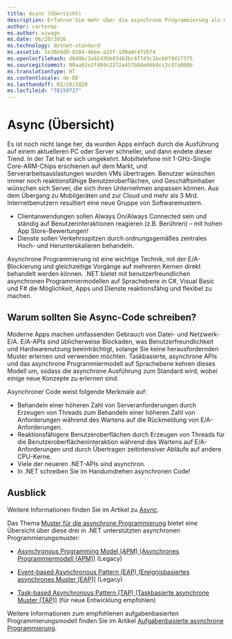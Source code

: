```yaml
---
title: Async (Übersicht)
description: Erfahren Sie mehr über die asynchrone Programmierung als eine wichtige Technik, mit der E/A-Blockierung und gleichzeitige Vorgänge auf mehreren Kernen direkt behandelt werden können.
author: cartermp
ms.author: wiwagn
ms.date: 06/20/2016
ms.technology: dotnet-standard
ms.assetid: 1e38e9d9-8284-46ee-a15f-199adc4f26f4
ms.openlocfilehash: d649bc3a92d3bb834b3bc4f7d3c1bcb0f9417375
ms.sourcegitcommit: 00aa62e2f469c2272a457b04e66b4cc3c97a800b
ms.translationtype: HT
ms.contentlocale: de-DE
ms.lasthandoff: 02/28/2020
ms.locfileid: "78159727"
---
```

# <a name="async-overview"></a>Async (Übersicht)

Es ist noch nicht lange her, da wurden Apps einfach durch die Ausführung auf einem aktuelleren PC oder Server schneller, und dann endete dieser Trend. In der Tat hat er sich umgekehrt. Mobiltelefone mit 1-GHz-Single Core-ARM-Chips erschienen auf dem Markt, und Serverarbeitsauslastungen wurden VMs übertragen. Benutzer wünschen immer noch reaktionsfähige Benutzeroberflächen, und Geschäftsinhaber wünschen sich Server, die sich ihren Unternehmen anpassen können. Aus dem Übergang zu Mobilgeräten und zur Cloud und mehr als 3 Mrd. Internetbenutzern resultiert eine neue Gruppe von Softwaremustern.

- Clientanwendungen sollen Always On/Always Connected sein und ständig auf Benutzerinteraktionen reagieren (z.B. Berühren) – mit hohen App Store-Bewertungen!
- Dienste sollen Verkehrsspitzen durch ordnungsgemäßes zentrales Hoch- und Herunterskalieren behandeln.

Asynchrone Programmierung ist eine wichtige Technik, mit der E/A-Blockierung und gleichzeitige Vorgänge auf mehreren Kernen direkt behandelt werden können. .NET bietet mit benutzerfreundlichen asynchronen Programmiermodellen auf Sprachebene in C#, Visual Basic und F# die Möglichkeit, Apps und Dienste reaktionsfähig und flexibel zu machen.

## <a name="why-write-async-code"></a>Warum sollten Sie Async-Code schreiben?

Moderne Apps machen umfassenden Gebrauch von Datei- und Netzwerk-E/A. E/A-APIs sind üblicherweise Blockaden, was Benutzerfreundlichkeit und Hardwarenutzung beeinträchtigt, solange Sie keine herausfordernden Muster erlernen und verwenden möchten. Taskbasierte, asynchrone APIs und das asynchrone Programmiermodell auf Sprachebene kehren dieses Modell um, sodass die asynchrone Ausführung zum Standard wird, wobei einige neue Konzepte zu erlernen sind.

Asynchroner Code weist folgende Merkmale auf:

- Behandeln einer höheren Zahl von Serveranforderungen durch Erzeugen von Threads zum Behandeln einer höheren Zahl von Anforderungen während des Wartens auf die Rückmeldung von E/A-Anforderungen.
- Reaktionsfähigere Benutzeroberflächen durch Erzeugen von Threads für die Benutzeroberflächeninteraktion während des Wartens auf E/A-Anforderungen und durch Übertragen zeitintensiver Abläufe auf andere CPU-Kerne.
- Viele der neueren .NET-APIs sind asynchron.
- In .NET schreiben Sie im Handumdrehen asynchronen Code!

## <a name="whats-next"></a>Ausblick

Weitere Informationen finden Sie im Artikel zu [Async](async-in-depth.md).

Das Thema [Muster für die asynchrone Programmierung](asynchronous-programming-patterns/index.md) bietet eine Übersicht über diese drei in .NET unterstützten asynchronen Programmierungsmuster:  
  
- [Asynchronous Programming Model (APM) (Asynchrones Programmiermodell (APM))](asynchronous-programming-patterns/asynchronous-programming-model-apm.md) (Legacy)  
  
- [Event-based Asynchronous Pattern (EAP) (Ereignisbasiertes asynchrones Muster (EAP))](asynchronous-programming-patterns/event-based-asynchronous-pattern-eap.md) (Legacy)  
  
- [Task-based Asynchronous Pattern (TAP) (Taskbasierte asynchrone Muster (TAP))](asynchronous-programming-patterns/task-based-asynchronous-pattern-tap.md) (für neue Entwicklung empfohlen)  

Weitere Informationen zum empfohlenen aufgabenbasierten Programmierungsmodell finden Sie im Artikel [Aufgabenbasierte asynchrone Programmierung](parallel-programming/task-based-asynchronous-programming.md).
